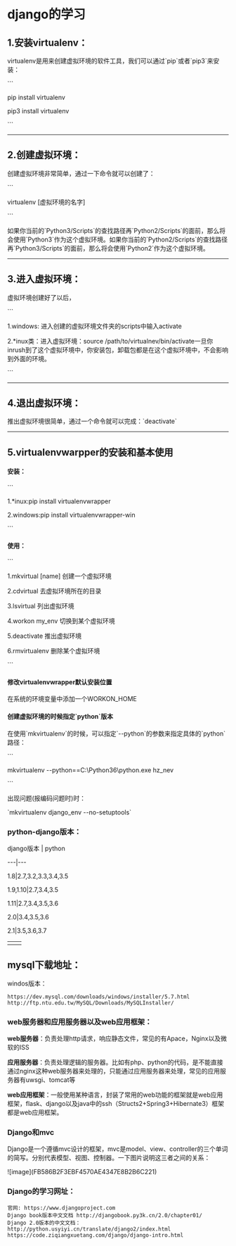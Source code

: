 # django的学习

## 1.安装virtualenv：

virtualenv是用来创建虚拟环境的软件工具，我们可以通过\`pip\`或者\`pip3\`来安装：

\`\`\`

pip install virtualenv

pip3 install virtualenv

\`\`\`

---

## 2.创建虚拟环境：

创建虚拟环境非常简单，通过一下命令就可以创建了：

\`\`\`

virtualenv \[虚拟环境的名字\]

\`\`\`

如果你当前的\`Python3/Scripts\`的查找路径再\`Python2/Scripts\`的面前，那么将会使用\`Python3\`作为这个虚拟环境。如果你当前的\`Python2/Scripts\`的查找路径再\`Python3/Scripts\`的面前，那么将会使用\`Python2\`作为这个虚拟环境。

---

## 3.进入虚拟环境：

虚拟环境创建好了以后，

\`\`\`

1.windows: 进入创建的虚拟环境文件夹的scripts中输入activate

2.\*inux类：进入虚拟环境：source /path/to/virtualnev/bin/activate一旦你inrush到了这个虚拟环境中，你安装包，卸载包都是在这个虚拟环境中，不会影响到外面的环境。

\`\`\`

---

## 4.退出虚拟环境：

推出虚拟环境很简单，通过一个命令就可以完成：\`deactivate\`

---

## 5.virtualenvwarpper的安装和基本使用

#### 安装：

\`\`\`

1.\*inux:pip install virtualenvwrapper

2.windows:pip install virtualenvwrapper-win

\`\`\`

#### 使用：

\`\`\`

1.mkvirtual \[name\]    创建一个虚拟环境

2.cdvirtual           去虚拟环境所在的目录

3.lsvirtual           列出虚拟环境

4.workon my\_env       切换到某个虚拟环境

5.deactivate          推出虚拟环境

6.rmvirtualenv        删除某个虚拟环境

\`\`\`

#### 修改virtualenvwrapper默认安装位置

在系统的环境变量中添加一个WORKON\_HOME

#### 创建虚拟环境的时候指定\`python\`版本

在使用\`mkvirtualenv\`的时候，可以指定\`--python\`的参数来指定具体的\`python\`路径：

\`\`\`

mkvirtualenv --python==C:\Python36\python.exe hz\_nev

\`\`\`

出现问题\(报编码问题时\)时：

\`mkvirtualenv django\_env --no-setuptools\`

### python-django版本：

django版本 \| python

---\|---

1.8\|2.7,3.2,3.3,3.4,3.5

1.9,1.10\|2.7,3.4,3.5

1.11\|2.7,3.4,3.5,3.6

2.0\|3.4,3.5,3.6

2.1\|3.5,3.6,3.7

|  |  |
| :--- | :--- |
|  |  |

## mysql下载地址：

windos版本：

```
https://dev.mysql.com/downloads/windows/installer/5.7.html
http://ftp.ntu.edu.tw/MySQL/Downloads/MySQLInstaller/
```

### web服务器和应用服务器以及web应用框架：

**web服务器**：负责处理http请求，响应静态文件，常见的有Apace，Nginx以及微软的ISS

**应用服务器**：负责处理逻辑的服务器。比如有php、python的代码，是不能直接通过nginx这种web服务器来处理的，只能通过应用服务器来处理，常见的应用服务器有uwsgi、tomcat等

**web应用框架**：一般使用某种语言，封装了常用的web功能的框架就是web应用框架，flask、django以及java中的ssh（Structs2+Spring3+Hibernate3）框架都是web应用框架。

### Django和mvc

Django是一个遵循mvc设计的框架，mvc是model、view、controller的三个单词的简写。分别代表模型、视图、控制器。一下图片说明这三者之间的关系：

!\[image\]\(FB586B2F3EBF4570AE4347E8B2B6C221\)

### Django的学习网址：

```
官网: https://www.djangoproject.com
Django book版本中文文档 http://djangobook.py3k.cn/2.0/chapter01/
Django 2.0版本的中文文档：http://python.usyiyi.cn/translate/django2/index.html
https://code.ziqiangxuetang.com/django/django-intro.html
```



